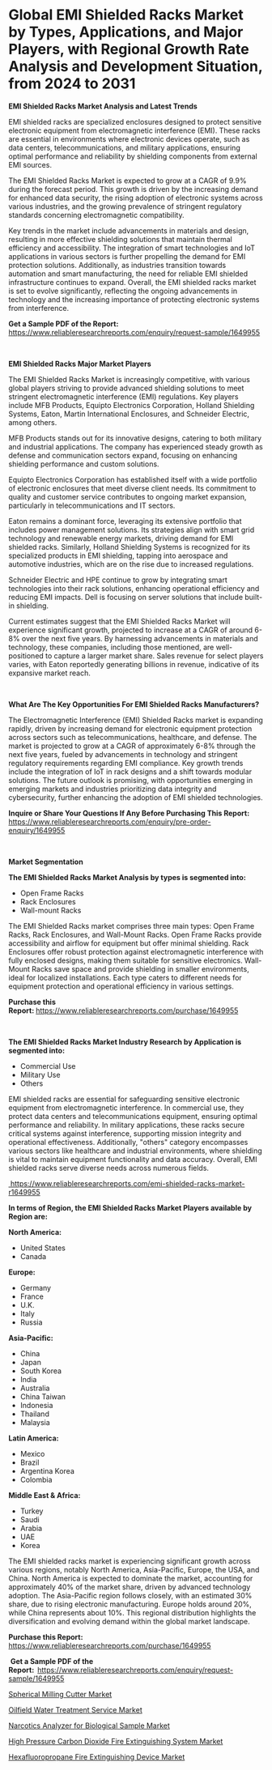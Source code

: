 <p><h1>Global EMI Shielded Racks Market by Types, Applications, and Major Players, with Regional Growth Rate Analysis and Development Situation, from 2024 to 2031</h1></p><p><strong>EMI Shielded Racks Market Analysis and Latest Trends</strong></p>
<p><p>EMI shielded racks are specialized enclosures designed to protect sensitive electronic equipment from electromagnetic interference (EMI). These racks are essential in environments where electronic devices operate, such as data centers, telecommunications, and military applications, ensuring optimal performance and reliability by shielding components from external EMI sources.</p><p>The EMI Shielded Racks Market is expected to grow at a CAGR of 9.9% during the forecast period. This growth is driven by the increasing demand for enhanced data security, the rising adoption of electronic systems across various industries, and the growing prevalence of stringent regulatory standards concerning electromagnetic compatibility. </p><p>Key trends in the market include advancements in materials and design, resulting in more effective shielding solutions that maintain thermal efficiency and accessibility. The integration of smart technologies and IoT applications in various sectors is further propelling the demand for EMI protection solutions. Additionally, as industries transition towards automation and smart manufacturing, the need for reliable EMI shielded infrastructure continues to expand. Overall, the EMI shielded racks market is set to evolve significantly, reflecting the ongoing advancements in technology and the increasing importance of protecting electronic systems from interference.</p></p>
<p><strong>Get a Sample PDF of the Report:&nbsp;</strong> <a href="https://www.reliableresearchreports.com/enquiry/request-sample/1649955?utm_campaign=40&utm_medium=2&utm_source=Github&utm_content=ia&utm_term=08122024&utm_id=emi-shielded-racks">https://www.reliableresearchreports.com/enquiry/request-sample/1649955</a></p>
<p>&nbsp;</p>
<p><strong>EMI Shielded Racks Major Market Players</strong></p>
<p><p>The EMI Shielded Racks Market is increasingly competitive, with various global players striving to provide advanced shielding solutions to meet stringent electromagnetic interference (EMI) regulations. Key players include MFB Products, Equipto Electronics Corporation, Holland Shielding Systems, Eaton, Martin International Enclosures, and Schneider Electric, among others.</p><p>MFB Products stands out for its innovative designs, catering to both military and industrial applications. The company has experienced steady growth as defense and communication sectors expand, focusing on enhancing shielding performance and custom solutions.</p><p>Equipto Electronics Corporation has established itself with a wide portfolio of electronic enclosures that meet diverse client needs. Its commitment to quality and customer service contributes to ongoing market expansion, particularly in telecommunications and IT sectors.</p><p>Eaton remains a dominant force, leveraging its extensive portfolio that includes power management solutions. Its strategies align with smart grid technology and renewable energy markets, driving demand for EMI shielded racks. Similarly, Holland Shielding Systems is recognized for its specialized products in EMI shielding, tapping into aerospace and automotive industries, which are on the rise due to increased regulations.</p><p>Schneider Electric and HPE continue to grow by integrating smart technologies into their rack solutions, enhancing operational efficiency and reducing EMI impacts. Dell is focusing on server solutions that include built-in shielding.</p><p>Current estimates suggest that the EMI Shielded Racks Market will experience significant growth, projected to increase at a CAGR of around 6-8% over the next five years. By harnessing advancements in materials and technology, these companies, including those mentioned, are well-positioned to capture a larger market share. Sales revenue for select players varies, with Eaton reportedly generating billions in revenue, indicative of its expansive market reach.</p></p>
<p>&nbsp;</p>
<p><strong>What Are The Key Opportunities For EMI Shielded Racks Manufacturers?</strong></p>
<p><p>The Electromagnetic Interference (EMI) Shielded Racks market is expanding rapidly, driven by increasing demand for electronic equipment protection across sectors such as telecommunications, healthcare, and defense. The market is projected to grow at a CAGR of approximately 6-8% through the next five years, fueled by advancements in technology and stringent regulatory requirements regarding EMI compliance. Key growth trends include the integration of IoT in rack designs and a shift towards modular solutions. The future outlook is promising, with opportunities emerging in emerging markets and industries prioritizing data integrity and cybersecurity, further enhancing the adoption of EMI shielded technologies.</p></p>
<p><strong>Inquire or Share Your Questions If Any Before Purchasing This Report:</strong> <a href="https://www.reliableresearchreports.com/enquiry/pre-order-enquiry/1649955?utm_campaign=40&utm_medium=2&utm_source=Github&utm_content=ia&utm_term=08122024&utm_id=emi-shielded-racks">https://www.reliableresearchreports.com/enquiry/pre-order-enquiry/1649955</a></p>
<p>&nbsp;</p>
<p><strong>Market Segmentation</strong></p>
<p><strong>The EMI Shielded Racks Market Analysis by types is segmented into:</strong></p>
<p><ul><li>Open Frame Racks</li><li>Rack Enclosures</li><li>Wall-mount Racks</li></ul></p>
<p><p>The EMI Shielded Racks market comprises three main types: Open Frame Racks, Rack Enclosures, and Wall-Mount Racks. Open Frame Racks provide accessibility and airflow for equipment but offer minimal shielding. Rack Enclosures offer robust protection against electromagnetic interference with fully enclosed designs, making them suitable for sensitive electronics. Wall-Mount Racks save space and provide shielding in smaller environments, ideal for localized installations. Each type caters to different needs for equipment protection and operational efficiency in various settings.</p></p>
<p><strong>Purchase this Report:&nbsp;</strong><a href="https://www.reliableresearchreports.com/purchase/1649955?utm_campaign=40&utm_medium=2&utm_source=Github&utm_content=ia&utm_term=08122024&utm_id=emi-shielded-racks">https://www.reliableresearchreports.com/purchase/1649955</a></p>
<p>&nbsp;</p>
<p><strong>The EMI Shielded Racks Market Industry Research by Application is segmented into:</strong></p>
<p><ul><li>Commercial Use</li><li>Military Use</li><li>Others</li></ul></p>
<p><p>EMI shielded racks are essential for safeguarding sensitive electronic equipment from electromagnetic interference. In commercial use, they protect data centers and telecommunications equipment, ensuring optimal performance and reliability. In military applications, these racks secure critical systems against interference, supporting mission integrity and operational effectiveness. Additionally, "others" category encompasses various sectors like healthcare and industrial environments, where shielding is vital to maintain equipment functionality and data accuracy. Overall, EMI shielded racks serve diverse needs across numerous fields.</p></p>
<p><a href="https://www.reliableresearchreports.com/emi-shielded-racks-market-r1649955?utm_campaign=40&utm_medium=2&utm_source=Github&utm_content=ia&utm_term=08122024&utm_id=emi-shielded-racks">&nbsp;https://www.reliableresearchreports.com/emi-shielded-racks-market-r1649955</a></p>
<p><strong>In terms of Region, the EMI Shielded Racks Market Players available by Region are:</strong></p>
<p>
    <p> <strong> North America: </strong>
        <ul>
            <li>United States</li>
            <li>Canada</li>
        </ul>
        </p> 
    <p> <strong> Europe: </strong>
        <ul>
            <li>Germany</li>
            <li>France</li>
            <li>U.K.</li>
            <li>Italy</li>
            <li>Russia</li>
        </ul>
        </p> 
    <p> <strong> Asia-Pacific: </strong>
        <ul>
            <li>China</li>
            <li>Japan</li>
            <li>South Korea</li>
            <li>India</li>
            <li>Australia</li>
            <li>China Taiwan</li>
            <li>Indonesia</li>
            <li>Thailand</li>
            <li>Malaysia</li>
        </ul>
        </p> 
    <p> <strong> Latin America: </strong>
        <ul>
            <li>Mexico</li>
            <li>Brazil</li>
            <li>Argentina Korea</li>
            <li>Colombia</li>
        </ul>
        </p> 
    <p> <strong> Middle East & Africa: </strong>
        <ul>
            <li>Turkey</li>
            <li>Saudi</li>
            <li>Arabia</li>
            <li>UAE</li>
            <li>Korea</li>
        </ul>
    </p>
    </p>
<p><p>The EMI shielded racks market is experiencing significant growth across various regions, notably North America, Asia-Pacific, Europe, the USA, and China. North America is expected to dominate the market, accounting for approximately 40% of the market share, driven by advanced technology adoption. The Asia-Pacific region follows closely, with an estimated 30% share, due to rising electronic manufacturing. Europe holds around 20%, while China represents about 10%. This regional distribution highlights the diversification and evolving demand within the global market landscape.</p></p>
<p><strong>Purchase this Report: </strong><a href="https://www.reliableresearchreports.com/purchase/1649955?utm_campaign=40&utm_medium=2&utm_source=Github&utm_content=ia&utm_term=08122024&utm_id=emi-shielded-racks">https://www.reliableresearchreports.com/purchase/1649955</a></p>
<p>&nbsp;<strong>Get a Sample PDF of the Report:&nbsp;&nbsp;</strong><a href="https://www.reliableresearchreports.com/enquiry/request-sample/1649955?utm_campaign=40&utm_medium=2&utm_source=Github&utm_content=ia&utm_term=08122024&utm_id=emi-shielded-racks">https://www.reliableresearchreports.com/enquiry/request-sample/1649955</a></p>
<p><strong></strong></p>
<p><p><a href="https://issuu.com/reportprime-2/docs/spherical-milling-cutter-market-size-2030.pptx?utm_campaign=40&utm_medium=2&utm_source=Github&utm_content=ia&utm_term=08122024&utm_id=emi-shielded-racks">Spherical Milling Cutter Market</a></p><p><a href="https://www.linkedin.com/pulse/oilfield-water-treatment-service-industry-research-covering-jahge?utm_campaign=40&utm_medium=2&utm_source=Github&utm_content=ia&utm_term=08122024&utm_id=emi-shielded-racks">Oilfield Water Treatment Service Market</a></p><p><a href="https://www.linkedin.com/pulse/growth-forecast-narcotics-analyzer-biological-sample-market-d4s9f?utm_campaign=40&utm_medium=2&utm_source=Github&utm_content=ia&utm_term=08122024&utm_id=emi-shielded-racks">Narcotics Analyzer for Biological Sample Market</a></p><p><a href="https://github.com/abbislposival/Market-Research-Report-List-1/blob/main/high-pressure-carbon-dioxide-fire-extinguishing-system-market.md?utm_campaign=40&utm_medium=2&utm_source=Github&utm_content=ia&utm_term=08122024&utm_id=emi-shielded-racks">High Pressure Carbon Dioxide Fire Extinguishing System Market</a></p><p><a href="https://github.com/ParvinKhatun77/Market-Research-Report-List-1/blob/main/hexafluoropropane-fire-extinguishing-device-market.md?utm_campaign=40&utm_medium=2&utm_source=Github&utm_content=ia&utm_term=08122024&utm_id=emi-shielded-racks">Hexafluoropropane Fire Extinguishing Device Market</a></p></p>